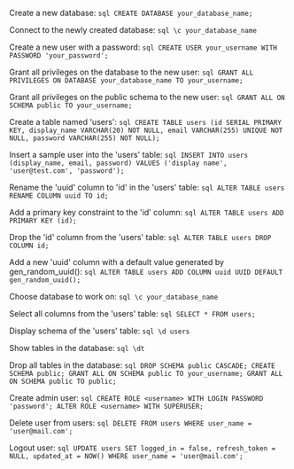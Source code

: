 Create a new database:
`sql
CREATE DATABASE your_database_name;
`

Connect to the newly created database:
`sql
\c your_database_name
`

Create a new user with a password:
`sql
CREATE USER your_username WITH PASSWORD 'your_password';
`

Grant all privileges on the database to the new user:
`sql
GRANT ALL PRIVILEGES ON DATABASE your_database_name TO your_username;
`

Grant all privileges on the public schema to the new user:
`sql
GRANT ALL ON SCHEMA public TO your_username;
`

Create a table named 'users':
`sql
CREATE TABLE users (id SERIAL PRIMARY KEY, display_name VARCHAR(20) NOT NULL, email VARCHAR(255) UNIQUE NOT NULL, password VARCHAR(255) NOT NULL);
`

Insert a sample user into the 'users' table:
`sql
INSERT INTO users (display_name, email, password) VALUES ('display name', 'user@test.com', 'password');
`

Rename the 'uuid' column to 'id' in the 'users' table:
`sql
ALTER TABLE users RENAME COLUMN uuid TO id;
`

Add a primary key constraint to the 'id' column:
`sql
ALTER TABLE users ADD PRIMARY KEY (id);
`

Drop the 'id' column from the 'users' table:
`sql
ALTER TABLE users DROP COLUMN id;
`

Add a new 'uuid' column with a default value generated by gen_random_uuid():
`sql
ALTER TABLE users ADD COLUMN uuid UUID DEFAULT gen_random_uuid();
`

Choose database to work on:
`sql
\c your_database_name
`

Select all columns from the 'users' table:
`sql
SELECT * FROM users;
`

Display schema of the 'users' table:
`sql
\d users
`

Show tables in the database:
`sql
\dt
`

Drop all tables in the database:
`sql
DROP SCHEMA public CASCADE;
CREATE SCHEMA public;
GRANT ALL ON SCHEMA public TO your_username;
GRANT ALL ON SCHEMA public TO public;
`

Create admin user:
`sql
CREATE ROLE <username> WITH LOGIN PASSWORD 'password';
ALTER ROLE <username> WITH SUPERUSER;
`

Delete user from users:
`sql
DELETE FROM users WHERE user_name = 'user@mail.com';
`

Logout user:
`sql
UPDATE users SET logged_in = false, refresh_token = NULL, updated_at = NOW() WHERE user_name = 'user@mail.com';
`
